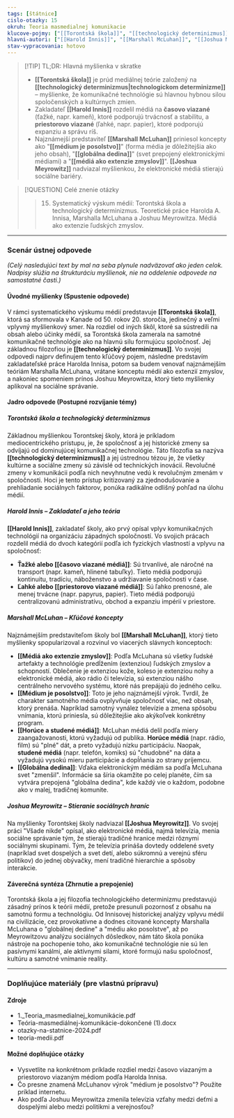 ```yaml
---
tags: [štátnice]
cislo-otazky: 15
okruh: Teoria masmedialnej komunikacie
klucove-pojmy: ["[[Torontská škola]]", "[[technologický determinizmus]]", "[[médium je posolstvo]]", "[[globálna dedina]]", "[[horúce a studené médiá]]", "[[médiá ako extenzie zmyslov]]", "[[časovo viazané médiá]]", "[[priestorovo viazané médiá]]"]
hlavni-autori: ["[[Harold Innis]]", "[[Marshall McLuhan]]", "[[Joshua Meyrowitz]]"]
stav-vypracovania: hotovo
---
```


> [!TIP] TL;DR: Hlavná myšlienka v skratke
> * **[[Torontská škola]]** je prúd mediálnej teórie založený na **[[technologický determinizmus|technologickom determinizme]]** – myšlienke, že komunikačné technológie sú hlavnou hybnou silou spoločenských a kultúrnych zmien.
> * Zakladateľ **[[Harold Innis]]** rozdelil médiá na **časovo viazané** (ťažké, napr. kameň), ktoré podporujú trvácnosť a stabilitu, a **priestorovo viazané** (ľahké, napr. papier), ktoré podporujú expanziu a správu ríš.
> * Najznámejší predstaviteľ **[[Marshall McLuhan]]** priniesol koncepty ako "**[[médium je posolstvo]]**" (forma média je dôležitejšia ako jeho obsah), "**[[globálna dedina]]**" (svet prepojený elektronickými médiami) a "**[[médiá ako extenzie zmyslov]]**". **[[Joshua Meyrowitz]]** nadviazal myšlienkou, že elektronické médiá stierajú sociálne bariéry.

> [!QUESTION] Celé znenie otázky
> > 15. Systematický výskum médií: Torontská škola a technologický determinizmus. Teoretické práce Harolda A. Innisa, Marshalla McLuhana a Joshuu Meyrowitza. Médiá ako extenzie ľudských zmyslov.

---
### Scenár ústnej odpovede

*(Celý nasledujúci text by mal na seba plynule nadväzovať ako jeden celok. Nadpisy slúžia na štrukturáciu myšlienok, nie na oddelenie odpovede na samostatné časti.)*

#### Úvodné myšlienky (Spustenie odpovede)

V rámci systematického výskumu médií predstavuje **[[Torontská škola]]**, ktorá sa sformovala v Kanade od 50. rokov 20. storočia, jedinečný a veľmi vplyvný myšlienkový smer. Na rozdiel od iných škôl, ktoré sa sústredili na obsah alebo účinky médií, sa Torontská škola zamerala na samotné komunikačné technológie ako na hlavnú silu formujúcu spoločnosť. Jej základnou filozofiou je **[[technologický determinizmus]]**. Vo svojej odpovedi najprv definujem tento kľúčový pojem, následne predstavím zakladateľské práce Harolda Innisa, potom sa budem venovať najznámejším teóriám Marshalla McLuhana, vrátane konceptu médií ako extenzií zmyslov, a nakoniec spomeniem prínos Joshuu Meyrowitza, ktorý tieto myšlienky aplikoval na sociálne správanie.

#### Jadro odpovede (Postupné rozvíjanie témy)

##### Torontská škola a technologický determinizmus

Základnou myšlienkou Torontskej školy, ktorá je príkladom mediocentrického prístupu, je, že spoločnosť a jej historické zmeny sa odvíjajú od dominujúcej komunikačnej technológie. Táto filozofia sa nazýva **[[technologický determinizmus]]** a jej ústrednou tézou je, že všetky kultúrne a sociálne zmeny sú závislé od technických inovácií. Revolučné zmeny v komunikácii podľa nich nevyhnutne vedú k revolučným zmenám v spoločnosti. Hoci je tento prístup kritizovaný za zjednodušovanie a prehliadanie sociálnych faktorov, ponúka radikálne odlišný pohľad na úlohu médií.

##### Harold Innis – Zakladateľ a jeho teória

**[[Harold Innis]]**, zakladateľ školy, ako prvý opísal vplyv komunikačných technológií na organizáciu západných spoločností. Vo svojich prácach rozdelil médiá do dvoch kategórií podľa ich fyzických vlastností a vplyvu na spoločnosť:
* **Ťažké alebo [[časovo viazané médiá]]**: Sú trvanlivé, ale náročné na transport (napr. kameň, hlinené tabuľky). Tieto médiá podporujú kontinuitu, tradíciu, náboženstvo a udržiavanie spoločnosti v čase.
* **Ľahké alebo [[priestorovo viazané médiá]]**: Sú ľahko prenosné, ale menej trvácne (napr. papyrus, papier). Tieto médiá podporujú centralizovanú administratívu, obchod a expanziu impérií v priestore.

##### Marshall McLuhan – Kľúčové koncepty

Najznámejším predstaviteľom školy bol **[[Marshall McLuhan]]**, ktorý tieto myšlienky spopularizoval a rozvinul vo viacerých slávnych konceptoch:
* **[[Médiá ako extenzie zmyslov]]**: Podľa McLuhana sú všetky ľudské artefakty a technológie predĺžením (extenziou) ľudských zmyslov a schopností. Oblečenie je extenziou kože, koleso je extenziou nohy a elektronické médiá, ako rádio či televízia, sú extenziou nášho centrálneho nervového systému, ktoré nás prepájajú do jedného celku.
* **[[Médium je posolstvo]]**: Toto je jeho najznámejší výrok. Tvrdil, že charakter samotného média ovplyvňuje spoločnosť viac, než obsah, ktorý prenáša. Napríklad samotný vynález televízie a zmena spôsobu vnímania, ktorú priniesla, sú dôležitejšie ako akýkoľvek konkrétny program.
* **[[Horúce a studené médiá]]**: McLuhan médiá delil podľa miery zaangažovanosti, ktorú vyžadujú od publika. **Horúce médiá** (napr. rádio, film) sú "plné" dát, a preto vyžadujú nízku participáciu. Naopak, **studené médiá** (napr. telefón, komiks) sú "chudobné" na dáta a vyžadujú vysokú mieru participácie a dopĺňania zo strany príjemcu.
* **[[Globálna dedina]]**: Vďaka elektronickým médiám sa podľa McLuhana svet "zmenšil". Informácie sa šíria okamžite po celej planéte, čím sa vytvára prepojená "globálna dedina", kde každý vie o každom, podobne ako v malej, tradičnej komunite.

##### Joshua Meyrowitz – Stieranie sociálnych hraníc

Na myšlienky Torontskej školy nadviazal **[[Joshua Meyrowitz]]**. Vo svojej práci "Všade nikde" opísal, ako elektronické médiá, najmä televízia, menia sociálne správanie tým, že stierajú tradičné hranice medzi rôznymi sociálnymi skupinami. Tým, že televízia prináša dovtedy oddelené svety (napríklad svet dospelých a svet detí, alebo súkromnú a verejnú sféru politikov) do jednej obývačky, mení tradičné hierarchie a spôsoby interakcie.

#### Záverečná syntéza (Zhrnutie a prepojenie)

Torontská škola a jej filozofia technologického determinizmu predstavujú zásadný prínos k teórii médií, pretože presunuli pozornosť z obsahu na samotnú formu a technológiu. Od Innisovej historickej analýzy vplyvu médií na civilizácie, cez provokatívne a dodnes citované koncepty Marshalla McLuhana o "globálnej dedine" a "médiu ako posolstve", až po Meyrowitzovu analýzu sociálnych dôsledkov, nám táto škola ponúka nástroje na pochopenie toho, ako komunikačné technológie nie sú len pasívnymi kanálmi, ale aktívnymi silami, ktoré formujú našu spoločnosť, kultúru a samotné vnímanie reality.

---

### Doplňujúce materiály (pre vlastnú prípravu)

#### Zdroje
* 1._Teoria_masmedialnej_komunikácie.pdf
* Teória-masmediálnej-komunikácie-dokončené (1).docx
* otazky-na-statnice-2024.pdf
* teoria-medii.pdf

#### Možné doplňujúce otázky
* Vysvetlite na konkrétnom príklade rozdiel medzi časovo viazaným a priestorovo viazaným médiom podľa Harolda Innisa.
* Čo presne znamená McLuhanov výrok "médium je posolstvo"? Použite príklad internetu.
* Ako podľa Joshuu Meyrowitza zmenila televízia vzťahy medzi deťmi a dospelými alebo medzi politikmi a verejnosťou?